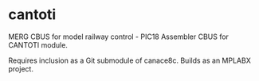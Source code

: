 # cantoti
MERG CBUS for model railway control - PIC18 Assembler CBUS for CANTOTI module.

Requires inclusion as a Git submodule of canace8c.
Builds as an MPLABX project.
